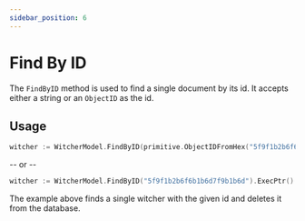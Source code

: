 ```yaml
---
sidebar_position: 6
---
```


# Find By ID

The `FindByID` method is used to find a single document by its id. It accepts either a string or an `ObjectID` as the id.

## Usage

```go
witcher := WitcherModel.FindByID(primitive.ObjectIDFromHex("5f9f1b2b6f6b1b6d7f9b1b6d")).ExecPtr()
```
-- or --

```go
witcher := WitcherModel.FindByID("5f9f1b2b6f6b1b6d7f9b1b6d").ExecPtr()
```

The example above finds a single witcher with the given id and deletes it from the database.
